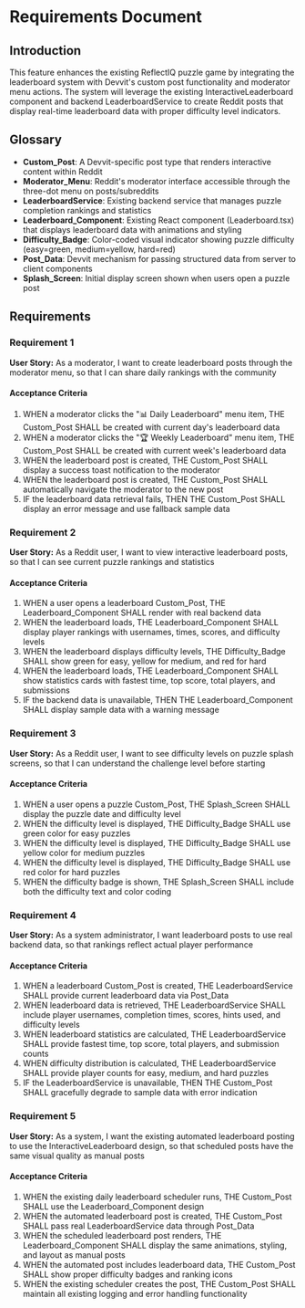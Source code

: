 # Requirements Document

## Introduction

This feature enhances the existing ReflectIQ puzzle game by integrating the leaderboard system with Devvit's custom post functionality and moderator menu actions. The system will leverage the existing InteractiveLeaderboard component and backend LeaderboardService to create Reddit posts that display real-time leaderboard data with proper difficulty level indicators.

## Glossary

- **Custom_Post**: A Devvit-specific post type that renders interactive content within Reddit
- **Moderator_Menu**: Reddit's moderator interface accessible through the three-dot menu on posts/subreddits
- **LeaderboardService**: Existing backend service that manages puzzle completion rankings and statistics
- **Leaderboard_Component**: Existing React component (Leaderboard.tsx) that displays leaderboard data with animations and styling
- **Difficulty_Badge**: Color-coded visual indicator showing puzzle difficulty (easy=green, medium=yellow, hard=red)
- **Post_Data**: Devvit mechanism for passing structured data from server to client components
- **Splash_Screen**: Initial display screen shown when users open a puzzle post

## Requirements

### Requirement 1

**User Story:** As a moderator, I want to create leaderboard posts through the moderator menu, so that I can share daily rankings with the community

#### Acceptance Criteria

1. WHEN a moderator clicks the "📊 Daily Leaderboard" menu item, THE Custom_Post SHALL be created with current day's leaderboard data
2. WHEN a moderator clicks the "🏆 Weekly Leaderboard" menu item, THE Custom_Post SHALL be created with current week's leaderboard data
3. WHEN the leaderboard post is created, THE Custom_Post SHALL display a success toast notification to the moderator
4. WHEN the leaderboard post is created, THE Custom_Post SHALL automatically navigate the moderator to the new post
5. IF the leaderboard data retrieval fails, THEN THE Custom_Post SHALL display an error message and use fallback sample data

### Requirement 2

**User Story:** As a Reddit user, I want to view interactive leaderboard posts, so that I can see current puzzle rankings and statistics

#### Acceptance Criteria

1. WHEN a user opens a leaderboard Custom_Post, THE Leaderboard_Component SHALL render with real backend data
2. WHEN the leaderboard loads, THE Leaderboard_Component SHALL display player rankings with usernames, times, scores, and difficulty levels
3. WHEN the leaderboard displays difficulty levels, THE Difficulty_Badge SHALL show green for easy, yellow for medium, and red for hard
4. WHEN the leaderboard loads, THE Leaderboard_Component SHALL show statistics cards with fastest time, top score, total players, and submissions
5. IF the backend data is unavailable, THEN THE Leaderboard_Component SHALL display sample data with a warning message

### Requirement 3

**User Story:** As a Reddit user, I want to see difficulty levels on puzzle splash screens, so that I can understand the challenge level before starting

#### Acceptance Criteria

1. WHEN a user opens a puzzle Custom_Post, THE Splash_Screen SHALL display the puzzle date and difficulty level
2. WHEN the difficulty level is displayed, THE Difficulty_Badge SHALL use green color for easy puzzles
3. WHEN the difficulty level is displayed, THE Difficulty_Badge SHALL use yellow color for medium puzzles
4. WHEN the difficulty level is displayed, THE Difficulty_Badge SHALL use red color for hard puzzles
5. WHEN the difficulty badge is shown, THE Splash_Screen SHALL include both the difficulty text and color coding

### Requirement 4

**User Story:** As a system administrator, I want leaderboard posts to use real backend data, so that rankings reflect actual player performance

#### Acceptance Criteria

1. WHEN a leaderboard Custom_Post is created, THE LeaderboardService SHALL provide current leaderboard data via Post_Data
2. WHEN leaderboard data is retrieved, THE LeaderboardService SHALL include player usernames, completion times, scores, hints used, and difficulty levels
3. WHEN leaderboard statistics are calculated, THE LeaderboardService SHALL provide fastest time, top score, total players, and submission counts
4. WHEN difficulty distribution is calculated, THE LeaderboardService SHALL provide player counts for easy, medium, and hard puzzles
5. IF the LeaderboardService is unavailable, THEN THE Custom_Post SHALL gracefully degrade to sample data with error indication

### Requirement 5

**User Story:** As a system, I want the existing automated leaderboard posting to use the InteractiveLeaderboard design, so that scheduled posts have the same visual quality as manual posts

#### Acceptance Criteria

1. WHEN the existing daily leaderboard scheduler runs, THE Custom_Post SHALL use the Leaderboard_Component design
2. WHEN the automated leaderboard post is created, THE Custom_Post SHALL pass real LeaderboardService data through Post_Data
3. WHEN the scheduled leaderboard post renders, THE Leaderboard_Component SHALL display the same animations, styling, and layout as manual posts
4. WHEN the automated post includes leaderboard data, THE Custom_Post SHALL show proper difficulty badges and ranking icons
5. WHEN the existing scheduler creates the post, THE Custom_Post SHALL maintain all existing logging and error handling functionality
